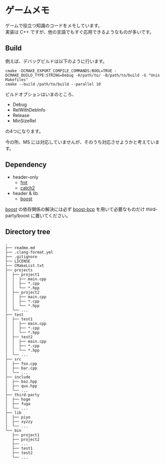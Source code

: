 # ゲームメモ

ゲームで役立つ知識のコードをメモしています。  
実装は C++ ですが、他の言語でもすぐ応用できるようなものが多いです。

## Build

例えば、デバッグビルドは以下のように行います。

```shell
cmake -DCMAKE_EXPORT_COMPILE_COMMANDS:BOOL=TRUE -DCMAKE_BUILD_TYPE:STRING=Debug -H/path/to/ -B/path/to/build -G "Unix Makefiles"
cmake --build /path/to/build --parallel 10
```

ビルドオプションはいまのところ、

- Debug
- RelWithDebInfo
- Release
- MinSizeRel

の4つになります。

今の所、MS には対応していませんが、そのうち対応させようかと考えています。

## Dependency

- header-only
  - [fmt]
  - [catch2]
- header & lib
  - [boost]

[boost] の依存関係の解決には必ず [boost-bcp] を用いて必要なものだけ third-party/boost に置いてください。

## Directory tree

```text:
.
├── readme.md
├── .clang-format.yml
├── .gitignore
├── LICENSE
├── CMakeList.txt
├── projects
│  ├── project1
│  │  ├── main.cpp
│  │  ├── *.cpp
│  │  └── *.hpp
│  ├── project2
│  │  ├── main.cpp
│  │  ├── *.cpp
│  │  └── *.hpp
│  └── ...
├── test
│  ├── test1
│  │  ├── main.cpp
│  │  ├── *.cpp
│  │  └── *.hpp
│  ├── test2
│  │  ├── main.cpp
│  │  ├── *.cpp
│  │  └── *.hpp
│  └── ...
├── src
│  ├── foo.cpp
│  ├── bar.cpp
│  └── ...
├── include
│  ├── baz.hpp
│  ├── qux.hpp
│  └── ...
├── third-party
│  ├── hoge
│  ├── fuga
│  └── ...
├── lib
│  ├── piyo
│  ├── xyzzy
│  └── ...
└── bin
   ├── project1
   ├── project2
   ├── ...
   ├── test1
   ├── test2
   └── ...
```

[boost]:<https://www.boost.org/>
[catch2]:<https://github.com/catchorg/Catch2>
[fmt]:<https://github.com/fmtlib/fmt>
[boost-bcp]:<https://www.boost.org/doc/libs/tools/bcp/doc/html/index.html>
